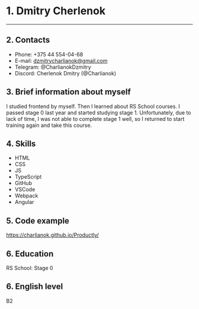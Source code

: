# 1. Dmitry Cherlenok
---------------------

## 2. Contacts 
* Phone: +375 44 554-04-68
* E-mail: dzmitrycharlianok@gmail.com
* Telegram: @CharlianokDzmitry
* Discord: Cherlenok Dmitry (@Charlianok)

## 3. Brief information about myself
I studied frontend by myself. Then I learned about RS School courses. I passed stage 0 last year and started studying stage 1. Unfortunately, due to lack of time, I was not able to complete stage 1 well, so I returned to start training again and take this course.
## 4. Skills
* HTML
* CSS
* JS
* TypeScript
* GitHub
* VSCode
* Webpack
* Angular

## 5. Code example
https://charlianok.github.io/Productly/

## 6. Education
RS School: Stage 0

## 6. English level
B2

